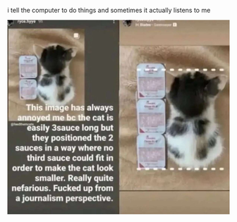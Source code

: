 i tell the computer to do things and sometimes it actually listens to me
<!--START_SECTION:update_image-->
<img src=https://raw.githubusercontent.com/sneakykestrel/sneakykestrel/main/.github/images/sauces.jpg height="" width="" align=left alt=kitty />
<!--END_SECTION:update_image-->

